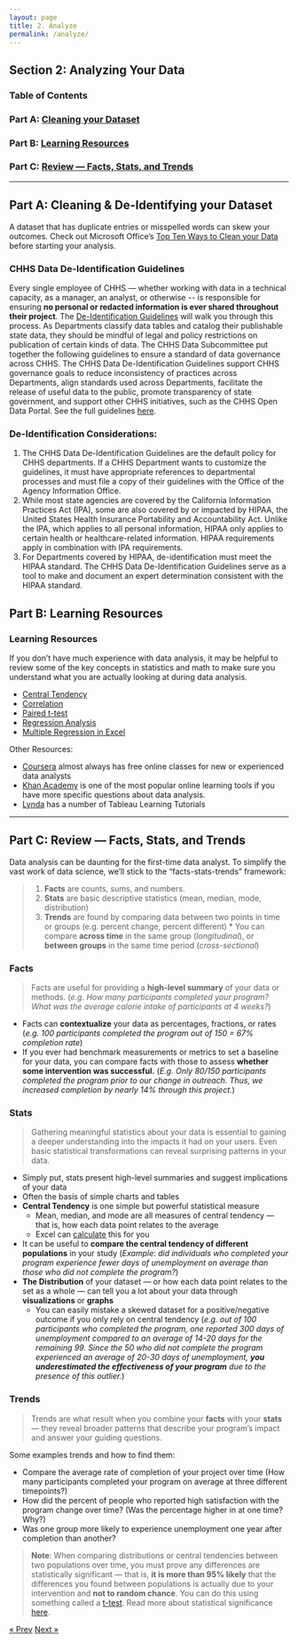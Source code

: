 ```yaml
---
layout: page
title: 2. Analyze
permalink: /analyze/
---
```

## Section 2: Analyzing Your Data

### Table of Contents
###   Part A: [Cleaning your Dataset](#cleaning "Cleaning & De-Identifying your Dataset")
###   Part B: [Learning Resources](#resources "Learning Resources")
###   Part C: [Review — Facts, Stats, and Trends](#review "Statistics Review")

___

## <a name="cleaning"></a> Part A: Cleaning & De-Identifying your Dataset

A dataset that has duplicate entries or misspelled words can skew your outcomes. Check out Microsoft Office’s [Top Ten Ways to Clean your Data](https://support.office.com/en-us/article/Top-ten-ways-to-clean-your-data-2844b620-677c-47a7-ac3e-c2e157d1db19) before starting your analysis.

### CHHS Data De-Identification Guidelines

  Every single employee of CHHS — whether working with data in a technical capacity, as a manager, an analyst, or otherwise -- is responsible for ensuring **no personal or redacted information is ever shared throughout their project**. The [De-Identification Guidelines](https://chhsdata.github.io/dataplaybook/documents/CHHS-DDG-V1.0-092316.pdf) will walk you through this process. 
  As Departments classify data tables and catalog their publishable state data, they should be mindful of legal and policy restrictions on publication of certain kinds of data. The CHHS Data Subcommittee put together the following guidelines to ensure a standard of data governance across CHHS. 
  The CHHS Data De-Identification Guidelines support CHHS governance goals to reduce inconsistency of practices across Departments, align standards used across Departments, facilitate the release of useful data to the public, promote transparency of state government, and support other CHHS initiatives, such as the CHHS Open Data Portal.
See the full guidelines [here](https://chhsdata.github.io/dataplaybook/documents/CHHS-DDG-V1.0-092316.pdf).

### De-Identification Considerations:

1. The CHHS Data De-Identification Guidelines are the default policy for CHHS departments. If a CHHS Department wants to customize the guidelines, it must have appropriate references to departmental processes and must file a copy of their guidelines with the Office of the Agency Information Office.
2. While most state agencies are covered by the California Information Practices Act (IPA), some are also covered by or impacted by HIPAA, the United States Health Insurance Portability and Accountability Act. Unlike the IPA, which applies to all personal information, HIPAA only applies to certain health or healthcare-related information. HIPAA requirements apply in combination with IPA requirements.
3. For Departments covered by HIPAA, de-identification must meet the HIPAA standard. The CHHS Data De-Identification Guidelines serve as a tool to make and document an expert determination consistent with the HIPAA standard.

## <a name="resources"></a> Part B: Learning Resources

### Learning Resources

If you don’t have much experience with data analysis, it may be helpful to review some of the key concepts in statistics and math to make sure you understand what you are actually looking at during data analysis.
  * [Central Tendency](https://statistics.laerd.com/statistical-guides/measures-central-tendency-mean-mode-median.php)
  * [Correlation](https://www.excelfunctions.net/excel-correl-function.html)
  * [Paired t-test](http://www.real-statistics.com/students-t-distribution/paired-sample-t-test/)
  * [Regression Analysis](https://www.qimacros.com/hypothesis-testing/regression/)
  * [Multiple Regression in Excel](https://www.businessinsider.com/understand-excel-multiple-regression-2014-10)

Other Resources: 
  * [Coursera](https://www.coursera.org/courses?query=beginner&nbsp;data&nbsp;analysis) almost always has free online classes for new or experienced  data analysts
  * [Khan Academy](https://www.khanacademy.org/computing/ap-computer-science-principles/data-analysis-101) is one of the most popular online learning tools if you have more  specific questions about data analysis.
  * [Lynda](https://www.lynda.com/Tableau-tutorials/Tableau-9-Essential-Training/386886-2.html) has a number of Tableau Learning Tutorials

___

## <a name="review"></a> Part C: Review — Facts, Stats, and Trends

Data analysis can be daunting for the first-time data analyst. To simplify the vast work of  data science, we’ll stick to the “facts-stats-trends” framework:
>1. **Facts** are counts, sums, and numbers.  
>2. **Stats** are basic descriptive statistics  (mean, median, mode, distribution)
>3. **Trends** are found by comparing data between two points in time or groups (e.g. percent change, percent different)
    * You can compare **across time** in the same group (*longitudinal*), or **between groups** in the same time period (*cross-sectional*)

### Facts

>Facts are useful for providing a **high-level summary** of your data or methods. (*e.g. How many participants completed your program?  What was the average calorie intake of participants  at 4 weeks?*) 

  * Facts can **contextualize** your data as percentages, fractions, or rates (*e.g. 100 participants  completed the program out of  150 = 67% completion rate*)
  * If you ever had benchmark measurements or metrics to set a baseline for your data, you can  compare facts with those to assess **whether some intervention was successful.** (*E.g. Only 80/150 participants  completed the program prior to our change in outreach. Thus, we increased completion by nearly 14% through this project.*)

### Stats

>Gathering meaningful statistics about your data is essential to gaining a deeper understanding into the impacts it had on your users. Even basic statistical transformations can reveal surprising patterns in your data.

  * Simply put, stats present high-level summaries and suggest implications of your data
  * Often the basis of simple charts and tables
  * **Central Tendency** is one simple but powerful statistical measure
    * Mean, median, and mode are all measures of central tendency — that is, how each data  point relates to the average
    * Excel can [calculate](https://access-excel.tips/excel-central-tendency-mean-mode-median/) this for you
  * It can be useful to **compare the central tendency of different populations** in your study  (*Example: did individuals who completed your program experience fewer days of unemployment on average than those who did not complete the program?*)
  * **The Distribution** of your dataset — or how each data point relates to the set as a whole — can tell you a lot about your data through **visualizations** or **graphs**
    * You can easily mistake a skewed dataset for a positive/negative outcome if you only rely on central tendency  (*e.g. out of 100 participants who completed the program, one reported 300 days of unemployment compared to an average of 14-20 days for the remaining 99. Since the 50  who did not complete the program experienced an average of 20-30 days of unemployment, __you underestimated the effectiveness of your program__ due to the presence of this outlier.*) 

### Trends

>Trends are what result when you combine your **facts** with your **stats** — they reveal broader patterns that describe your program’s impact and answer your guiding questions.

Some examples trends and how to find them:
  * Compare the average rate of completion of your project over time (How many participants  completed your program on average at three different timepoints?)
  * How did the percent of people who reported high satisfaction with the program change over time? (Was the percentage higher in at one time? Why?)
  * Was one group more likely to experience unemployment one year after completion than another? 

>**Note**: When comparing distributions or central tendencies between two populations over time, you must prove any differences are statistically significant — that is, **it is more than 95% likely** that the differences you found between populations is actually due to your intervention and **not to random chance**. You can do this using something called a [t-test](http://www.real-statistics.com/students-t-distribution/paired-sample-t-test/).  Read more about statistical  significance [here](https://hbr.org/2016/02/a-refresher-on-statistical-significance).

<!-- Pagination -->
<div class="pagination">
  <a class="pagination-item older" href="{{ site.baseurl }}/plan_c_find">&laquo; Prev</a>
  <a class="pagination-item newer" href="{{ site.baseurl }}/communicate">Next &raquo;</a>
</div>
